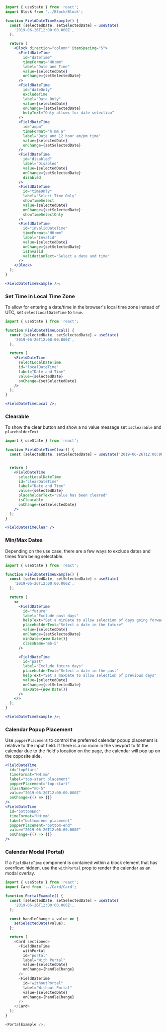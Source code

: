 ```jsx
import { useState } from 'react';
import Block from '../Block/Block';

function FieldDateTimeExample() {
  const [selectedDate, setSelectedDate] = useState(
    '2019-06-26T12:00:00.000Z',
  );

  return (
    <Block direction="column" itemSpacing="5">
      <FieldDateTime
        id="dateTime"
        timeFormat="HH:mm"
        label="Date and Time"
        value={selectedDate}
        onChange={setSelectedDate}
      />
      <FieldDateTime
        id="dateOnly"
        excludeTime
        label="Date Only"
        value={selectedDate}
        onChange={setSelectedDate}
        helpText="Only allows for date selection"
      />
      <FieldDateTime
        id="ampm"
        timeFormat="h:mm a"
        label="Date and 12 hour am/pm time"
        value={selectedDate}
        onChange={setSelectedDate}
      />
      <FieldDateTime
        id="disabled"
        label="Disabled"
        value={selectedDate}
        onChange={setSelectedDate}
        disabled
      />
      <FieldDateTime
        id="timeOnly"
        label="Select Time Only"
        showTimeSelect
        value={selectedDate}
        onChange={setSelectedDate}
        showTimeSelectOnly
      />
      <FieldDateTime
        id="invalidDateTime"
        timeFormat="HH:mm"
        label="Invalid"
        value={selectedDate}
        onChange={setSelectedDate}
        isInvalid
        validationText="Select a date and time"
      />
    </Block>
  );
}

<FieldDateTimeExample />;
```

### Set Time in Local Time Zone

To allow for entering a date/time in the browser's local time zone instead of UTC, set `selectLocalDateTime` to `true`.

```jsx
import { useState } from 'react';

function FieldDateTimeLocal() {
  const [selectedDate, setSelectedDate] = useState(
    '2019-06-26T12:00:00.000Z',
  );

  return (
    <FieldDateTime
      selectLocalDateTime
      id="localDateTime"
      label="Date and Time"
      value={selectedDate}
      onChange={setSelectedDate}
    />
  );
}

<FieldDateTimeLocal />;
```

### Clearable

To show the clear button and show a no value message set `isClearable` and `placeholderText`

```jsx
import { useState } from 'react';

function FieldDateTimeClear() {
  const [selectedDate, setSelectedDate] = useState('2019-06-26T12:00:00.000Z');


  return (
    <FieldDateTime
      selectLocalDateTime
      id="clearDateTime"
      label="Date and Time"
      value={selectedDate}
      placeholderText="value has been cleared"
      isClearable
      onChange={setSelectedDate}
    />
  );
}

<FieldDateTimeClear />
```

### Min/Max Dates

Depending on the use case, there are a few ways to exclude dates and times from being selectable.

```jsx
import { useState } from 'react';

function FieldDateTimeExample() {
  const [selectedDate, setSelectedDate] = useState(
    '2019-06-26T12:00:00.000Z',
  );

  return (
    <>
      <FieldDateTime
        id="future"
        label="Exclude past days"
        helpText="Set a minDate to allow selection of days going forward"
        placeholderText="Select a date in the future"
        value={selectedDate}
        onChange={setSelectedDate}
        minDate={new Date()}
        className="mb-5"
      />

      <FieldDateTime
        id="past"
        label="Exclude future days"
        placeholderText="Select a date in the past"
        helpText="Set a maxDate to allow selection of previous days"
        value={selectedDate}
        onChange={setSelectedDate}
        maxDate={new Date()}
      />
    </>
  );
}

<FieldDateTimeExample />;
```

### Calendar Popup Placement

Use `popperPlacement` to control the preferred calendar popup placement is relative to the input field. If there is a no room in the viewport to fit the calendar due to the field's location on the page, the calendar will pop up on the opposite side.

```jsx
<FieldDateTime
  id="topStart"
  timeFormat="HH:mm"
  label="top-start placement"
  popperPlacement="top-start"
  className="mb-5"
  value="2019-06-26T12:00:00.000Z"
  onChange={() => {}}
/>
<FieldDateTime
  id="bottomEnd"
  timeFormat="HH:mm"
  label="bottom-end placement"
  popperPlacement="bottom-end"
  value="2019-06-26T12:00:00.000Z"
  onChange={() => {}}
/>
```

### Calendar Modal (Portal)

If a `FieldDateTime` component is contained within a block element that has overflow: hidden, use the `withPortal` prop to render the calendar as an modal overlay.

```js
import { useState } from 'react';
import Card from '../Card/Card';

function PortalExample() {
  const [selectedDate, setSelectedDate] = useState(
    '2019-06-26T12:00:00.000Z',
  );

  const handleChange = value => {
    setSelectedDate(value);
  };

  return (
    <Card sectioned>
      <FieldDateTime
        withPortal
        id="portal"
        label="With Portal"
        value={selectedDate}
        onChange={handleChange}
      />
      <FieldDateTime
        id="withoutPortal"
        label="Without Portal"
        value={selectedDate}
        onChange={handleChange}
      />
    </Card>
  );
}

<PortalExample />;
```
